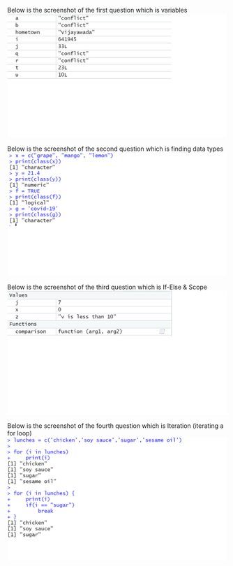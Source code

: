 Below is the screenshot of the first question which is variables
![Screenshot of Variables](assets/ice_ak_variables.png)

Below is the screenshot of the second question which is finding data types
![Screenshot of Data types](assets/ice_ak_DataTypes.png)

Below is the screenshot of the third question which is If-Else & Scope
![Screenshot of If-Else](assets/ice_ak_IfElse.png)

Below is the screenshot of the fourth question which is Iteration (iterating a for loop)
![Screenshot of Iteration](assets/ice_ak_Iteration.png)
